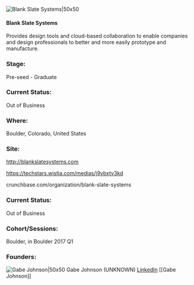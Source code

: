 

![Blank Slate Systems|50x50](https://apimg.techstars.com/connect/images/image_files/58784b34bbe36f633b000009/original/Blank_Slate_Logo.png)

#### Blank Slate Systems
Provides design tools and cloud-based collaboration to enable companies and design professionals to better and more easily prototype and manufacture.

### Stage: 
Pre-seed - Graduate 

### Current Status: 
Out of Business

### Where:
Boulder, Colorado, United States

### Site:
http://blankslatesystems.com

https://techstars.wistia.com/medias/j9vbxtv3kd

crunchbase.com/organization/blank-slate-systems

### Current Status: 
Out of Business

### Cohort/Sessions: 
Boulder, in Boulder 2017 Q1

### Founders: 

![Gabe Johnson|50x50](https://apimg.techstars.com/connect/images/image_files/58efd95a6f8eb101dc000006/original/Gabe-Fancy.jpg) Gabe Johnson (UNKNOWN) [LinkedIn](https://linkedin.com/in/johnsogg) [[Gabe Johnson]]


